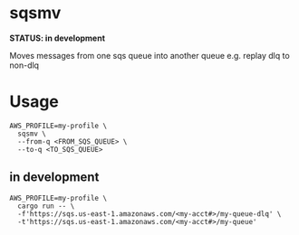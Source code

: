 # sqsmv

**STATUS: in development**

Moves messages from one sqs queue into another queue e.g. replay dlq to non-dlq

# Usage

```
AWS_PROFILE=my-profile \
  sqsmv \
  --from-q <FROM_SQS_QUEUE> \
  --to-q <TO_SQS_QUEUE>
```

## in development

```
AWS_PROFILE=my-profile \
  cargo run -- \
  -f'https://sqs.us-east-1.amazonaws.com/<my-acct#>/my-queue-dlq' \
  -t'https://sqs.us-east-1.amazonaws.com/<my-acct#>/my-queue'
```